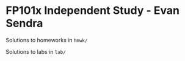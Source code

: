# FP101x Independent Study - Evan Sendra

Solutions to homeworks in `hmwk/`

Solutions to labs in `lab/`
